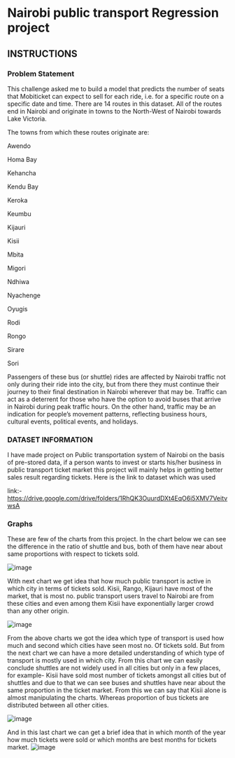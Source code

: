 # Nairobi public transport Regression project
## INSTRUCTIONS
### Problem Statement
This challenge asked me to build a model that predicts the number of seats that Mobiticket can expect to sell for each ride, i.e. for a specific route on a specific date and time. There are 14 routes in this dataset. All of the routes end in Nairobi and originate in towns to the North-West of Nairobi towards Lake Victoria.

The towns from which these routes originate are:

Awendo

Homa Bay

Kehancha

Kendu Bay

Keroka

Keumbu

Kijauri

Kisii

Mbita

Migori

Ndhiwa

Nyachenge

Oyugis

Rodi

Rongo

Sirare

Sori

Passengers of these bus (or shuttle) rides are affected by Nairobi traffic not only during their ride into the city, but from there they must continue their journey to their final destination in Nairobi wherever that may be. Traffic can act as a deterrent for those who have the option to avoid buses that arrive in Nairobi during peak traffic hours. On the other hand, traffic may be an indication for people’s movement patterns, reflecting business hours, cultural events, political events, and holidays.

### DATASET INFORMATION
I have made project on Public transportation system of Nairobi on the basis of pre-stored data, if a person wants to invest or starts his/her business in public transport ticket market this project will mainly helps in getting better sales result regarding tickets. Here is the link to dataset which was used

link:-https://drive.google.com/drive/folders/1RhQK3OuurdDXt4EqO6i5XMV7VeitvwsA

### Graphs
These are few of the charts from this project. In the chart below we can see the difference in the ratio of shuttle and bus, both of them have near about same proportions with respect to  tickets sold.

![image](https://github.com/jaydeepjadav/nairobi-public-transport-Regression-project-/assets/120647862/14469b1a-c93a-4719-9da3-ed2c8ff1539a)


With next chart we get idea that how much public transport is active in which city in terms of tickets sold. Kisii, Rango, Kijauri have most of the market, that is most no. public transport users travel to Nairobi are from these cities and even among them Kisii have exponentially larger crowd than any other origin.

![image](https://github.com/jaydeepjadav/nairobi-public-transport-Regression-project-/assets/120647862/c845a3a6-34ec-4139-b7ce-1db934d5a4b5)


From the above charts we got the idea which type of transport is used how much and second which cities have seen most no. Of tickets sold. But from the next chart we can have a more detailed understanding of which type of transport is mostly used in which city.
From this chart we can easily conclude shuttles are not widely used in all cities but only in a few places, for example- Kisii have sold most number of tickets amongst all cities but of shuttles and due to that we can see buses and shuttles have near about the same proportion in the ticket market. From this we can say that Kisii alone is almost manipulating the charts. Whereas proportion of bus tickets are distributed between all other cities.

![image](https://github.com/jaydeepjadav/nairobi-public-transport-Regression-project-/assets/120647862/66d957bb-a60d-4f6d-a5b8-2603f592c734)


And in this last chart we can get a brief idea that in which month of the year how much tickets were sold or which months are best months for tickets market.
![image](https://github.com/jaydeepjadav/nairobi-public-transport-Regression-project-/assets/120647862/fcbba85a-4568-4698-aa3a-c05767ae38ee)


